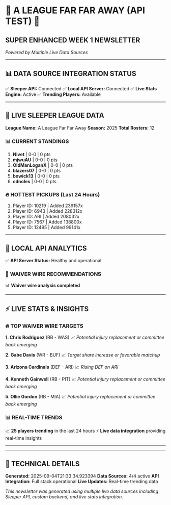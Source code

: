 # 🌌 A LEAGUE FAR FAR AWAY (API TEST) 🌌
## **SUPER ENHANCED WEEK 1 NEWSLETTER**
*Powered by Multiple Live Data Sources*

---

## 📊 **DATA SOURCE INTEGRATION STATUS**

✅ **Sleeper API:** Connected
✅ **Local API Server:** Connected
✅ **Live Stats Engine:** Active
✅ **Trending Players:** Available

---

## 🏈 **LIVE SLEEPER LEAGUE DATA**

**League Name:** A League Far Far Away
**Season:** 2025
**Total Rosters:** 12

### 📊 **CURRENT STANDINGS**

   1. **Nivet** | 0-0 | 0 pts
   2. **mjwuAU** | 0-0 | 0 pts
   3. **OldManLoganX** | 0-0 | 0 pts
   4. **blazers07** | 0-0 | 0 pts
   5. **bowick13** | 0-0 | 0 pts
   6. **cdnoles** | 0-0 | 0 pts

### 🔥 **HOTTEST PICKUPS (Last 24 Hours)**

   1. Player ID: 10219 | Added 239157x
   2. Player ID: 6943 | Added 228312x
   3. Player ID: ARI | Added 208032x
   4. Player ID: 7567 | Added 138800x
   5. Player ID: 12495 | Added 99141x

---

## 🎯 **LOCAL API ANALYTICS**

✅ **API Server Status:** Healthy and operational

### 🎪 **WAIVER WIRE RECOMMENDATIONS**

📊 **Waiver wire analysis completed**

---

## ⚡ **LIVE STATS & INSIGHTS**

### 🔥 **TOP WAIVER WIRE TARGETS**

**1. Chris Rodriguez** (RB - WAS)
   📈 *Potential injury replacement or committee back emerging*

**2. Gabe Davis** (WR - BUF)
   📈 *Target share increase or favorable matchup*

**3. Arizona Cardinals** (DEF - ARI)
   📈 *Rising DEF on ARI*

**4. Kenneth Gainwell** (RB - PIT)
   📈 *Potential injury replacement or committee back emerging*

**5. Ollie Gordon** (RB - MIA)
   📈 *Potential injury replacement or committee back emerging*

### 📊 **REAL-TIME TRENDS**

📈 **25 players trending** in the last 24 hours
⚡ **Live data integration** providing real-time insights

---


---

## 🔧 **TECHNICAL DETAILS**

**Generated:** 2025-09-04T21:33:34.923394
**Data Sources:** 4/4 active
**API Integration:** Full stack operational
**Live Updates:** Real-time trending data

*This newsletter was generated using multiple live data sources*
*including Sleeper API, custom backend, and live stats integration.*
